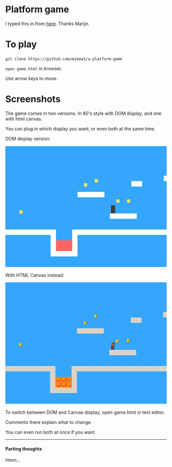 # Platform game

I typed this in from [here](http://eloquentjavascript.net/16_game.html). Thanks Marijn.

# To play

`git clone https://github.com/mikew1/a-platform-game`

`open game.html` in browser.

Use arrow keys to move.

# Screenshots

The game comes in two versions. In 80's style with DOM display, and one with html canvas. 

You can plug in which display you want, or even both at the same time.

DOM display version:

![screen shot dom](screen-shot-dom.png?raw=true "Version of game using DOM display")

With HTML Canvas instead:

![screen shot canvas](screen-shot-canvas.png?raw=true "Version of game using Canvas display")

To switch between DOM and Canvas display, open game.html in text editor. 

Comments there explain what to change.

You can even run both at once if you want.

---

#### Parting thoughts

Hmm... 
